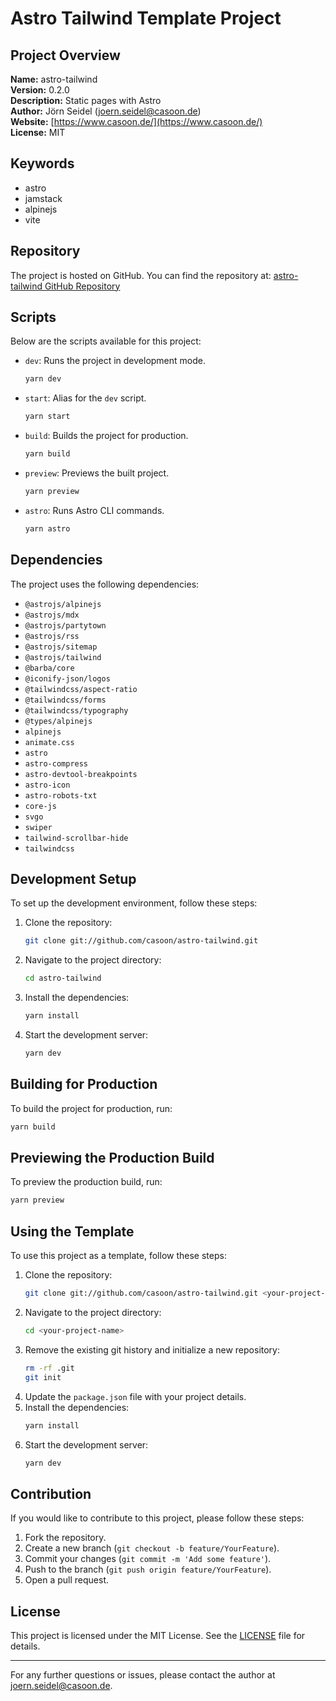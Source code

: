 # Astro Tailwind Template Project

## Project Overview

**Name:** astro-tailwind  
**Version:** 0.2.0  
**Description:** Static pages with Astro  
**Author:** Jörn Seidel ([joern.seidel@casoon.de](mailto:joern.seidel@casoon.de))  
**Website:** [https://www.casoon.de/](https://www.casoon.de/)  
**License:** MIT

## Keywords

- astro
- jamstack
- alpinejs
- vite

## Repository

The project is hosted on GitHub. You can find the repository at:
[astro-tailwind GitHub Repository](https://github.com/casoon/astro-tailwind.git)

## Scripts

Below are the scripts available for this project:

- `dev`: Runs the project in development mode.
  ```bash
  yarn dev
  ```
- `start`: Alias for the `dev` script.
  ```bash
  yarn start
  ```
- `build`: Builds the project for production.
  ```bash
  yarn build
  ```
- `preview`: Previews the built project.
  ```bash
  yarn preview
  ```
- `astro`: Runs Astro CLI commands.
  ```bash
  yarn astro
  ```

## Dependencies

The project uses the following dependencies:

- `@astrojs/alpinejs`
- `@astrojs/mdx`
- `@astrojs/partytown`
- `@astrojs/rss`
- `@astrojs/sitemap`
- `@astrojs/tailwind`
- `@barba/core`
- `@iconify-json/logos`
- `@tailwindcss/aspect-ratio`
- `@tailwindcss/forms`
- `@tailwindcss/typography`
- `@types/alpinejs`
- `alpinejs`
- `animate.css`
- `astro`
- `astro-compress`
- `astro-devtool-breakpoints`
- `astro-icon`
- `astro-robots-txt`
- `core-js`
- `svgo`
- `swiper`
- `tailwind-scrollbar-hide`
- `tailwindcss`

## Development Setup

To set up the development environment, follow these steps:

1. Clone the repository:
   ```bash
   git clone git://github.com/casoon/astro-tailwind.git
   ```
2. Navigate to the project directory:
   ```bash
   cd astro-tailwind
   ```
3. Install the dependencies:
   ```bash
   yarn install
   ```
4. Start the development server:
   ```bash
   yarn dev
   ```

## Building for Production

To build the project for production, run:
```bash
yarn build
```

## Previewing the Production Build

To preview the production build, run:
```bash
yarn preview
```

## Using the Template

To use this project as a template, follow these steps:

1. Clone the repository:
   ```bash
   git clone git://github.com/casoon/astro-tailwind.git <your-project-name>
   ```
2. Navigate to the project directory:
   ```bash
   cd <your-project-name>
   ```
3. Remove the existing git history and initialize a new repository:
   ```bash
   rm -rf .git
   git init
   ```
4. Update the `package.json` file with your project details.
5. Install the dependencies:
   ```bash
   yarn install
   ```
6. Start the development server:
   ```bash
   yarn dev
   ```

## Contribution

If you would like to contribute to this project, please follow these steps:

1. Fork the repository.
2. Create a new branch (`git checkout -b feature/YourFeature`).
3. Commit your changes (`git commit -m 'Add some feature'`).
4. Push to the branch (`git push origin feature/YourFeature`).
5. Open a pull request.

## License

This project is licensed under the MIT License. See the [LICENSE](LICENSE) file for details.

---

For any further questions or issues, please contact the author at [joern.seidel@casoon.de](mailto:joern.seidel@casoon.de).
